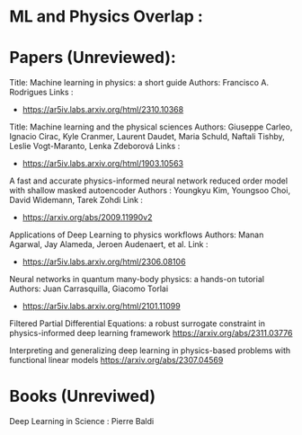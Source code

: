 ML and Physics Overlap :
========================

Papers (Unreviewed): 
=======================

Title: Machine learning in physics: a short guide
Authors: Francisco A. Rodrigues
Links : 
 - https://ar5iv.labs.arxiv.org/html/2310.10368

Title: Machine learning and the physical sciences
Authors: Giuseppe Carleo, Ignacio Cirac, Kyle Cranmer, Laurent Daudet, Maria Schuld, Naftali Tishby, Leslie Vogt-Maranto, Lenka Zdeborová
Links : 
 - https://ar5iv.labs.arxiv.org/html/1903.10563

A fast and accurate physics-informed neural network reduced order model with shallow masked autoencoder
Authors : Youngkyu Kim, Youngsoo Choi, David Widemann, Tarek Zohdi
Link : 
 - https://arxiv.org/abs/2009.11990v2

Applications of Deep Learning to physics workflows
Authors: Manan Agarwal, Jay Alameda, Jeroen Audenaert, et al.
Link : 
 - https://ar5iv.labs.arxiv.org/html/2306.08106

Neural networks in quantum many-body physics: a hands-on tutorial
Authors: Juan Carrasquilla, Giacomo Torlai
 - https://ar5iv.labs.arxiv.org/html/2101.11099

Filtered Partial Differential Equations: a robust surrogate constraint in physics-informed deep learning framework
https://arxiv.org/abs/2311.03776

Interpreting and generalizing deep learning in physics-based problems with functional linear models
https://arxiv.org/abs/2307.04569
 
Books (Unreviwed)
=======
Deep Learning in Science : Pierre Baldi

